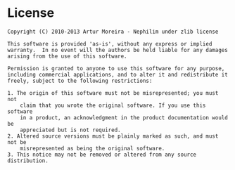 # License

	Copyright (C) 2010-2013 Artur Moreira - Nephilim under zlib license

	This software is provided 'as-is', without any express or implied
	warranty.  In no event will the authors be held liable for any damages
	arising from the use of this software.

	Permission is granted to anyone to use this software for any purpose,
	including commercial applications, and to alter it and redistribute it
	freely, subject to the following restrictions:
	
	1. The origin of this software must not be misrepresented; you must not
		claim that you wrote the original software. If you use this software
		in a product, an acknowledgment in the product documentation would be
		appreciated but is not required.
	2. Altered source versions must be plainly marked as such, and must not be
		misrepresented as being the original software.
	3. This notice may not be removed or altered from any source distribution.